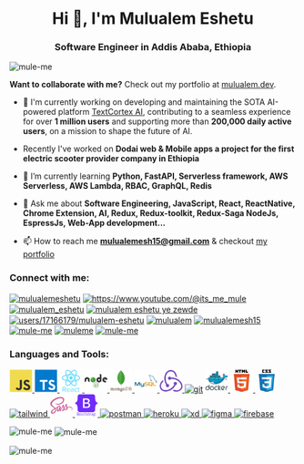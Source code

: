 <h1 align="center">Hi 👋, I'm Mulualem Eshetu</h1> 
<h3 align="center">Software Engineer in Addis Ababa, Ethiopia</h3>
<!-- <img align="right" alt="coding" width="400" src="https://camo.githubusercontent.com/cae12fddd9d6982901d82580bdf321d81fb299141098ca1c2d4891870827bf17/68747470733a2f2f6d69726f2e6d656469756d2e636f6d2f6d61782f313336302f302a37513379765349765f7430696f4a2d5a2e676966"> -->
<p align="left"> <img src="https://komarev.com/ghpvc/?username=mule-me&label=Profile%20views&color=0e75b6&style=flat" alt="mule-me" /> </p> 

**Want to collaborate with me?** Check out my portfolio at [mulualem.dev](https://www.mulualem.dev/).  

- 🔭 I'm currently working on developing and maintaining the SOTA AI-powered platform [TextCortex AI](https://textcortex.com/), contributing to a seamless experience for over **1 million users** and supporting more than **200,000 daily active users**, on a mission to shape the future of AI.
- Recently I've worked on **Dodai web & Mobile apps a project for the first electric scooter provider company in Ethiopia**
- 🌱 I’m currently learning **Python, FastAPI, Serverless framework, AWS Serverless, AWS Lambda, RBAC, GraphQL, Redis**

- 💬 Ask me about **Software Engineering, JavaScript, React, ReactNative, Chrome Extension, AI, Redux, Redux-toolkit, Redux-Saga NodeJs, EspressJs, Web-App development...**

- 📫 How to reach me **mulualemesh15@gmail.com** & checkout [my portfolio](https://www.mulualem.dev/)

<h3 align="left">Connect with me:</h3>
<p align="left">
<a href="https://linkedin.com/in/mulualemeshetu" target="blank"><img align="center" src="https://raw.githubusercontent.com/rahuldkjain/github-profile-readme-generator/master/src/images/icons/Social/linked-in-alt.svg" alt="mulualemeshetu" height="30" width="40" /></a>
<a href="https://www.youtube.com/@its_me_mule" target="blank">
 <img align="center" src="https://raw.githubusercontent.com/rahuldkjain/github-profile-readme-generator/master/src/images/icons/Social/youtube.svg" alt="https://www.youtube.com/@its_me_mule" height="30" width="40" /></a>
<a href="https://twitter.com/mulualem_eshetu" target="blank"><img align="center" src="https://raw.githubusercontent.com/rahuldkjain/github-profile-readme-generator/master/src/images/icons/Social/twitter.svg" alt="mulualem_eshetu" height="30" width="40" /></a>
<a href="https://fb.com/mulualem eshetu ye zewde" target="blank"><img align="center" src="https://raw.githubusercontent.com/rahuldkjain/github-profile-readme-generator/master/src/images/icons/Social/facebook.svg" alt="mulualem eshetu ye zewde" height="30" width="40" /></a>
<a href="https://stackoverflow.com/users/users/17166179/mulualem-eshetu" target="blank"><img align="center" src="https://raw.githubusercontent.com/rahuldkjain/github-profile-readme-generator/master/src/images/icons/Social/stack-overflow.svg" alt="users/17166179/mulualem-eshetu" height="30" width="40" /></a>
<a href="https://www.leetcode.com/mulualem" target="blank"><img align="center" src="https://raw.githubusercontent.com/rahuldkjain/github-profile-readme-generator/master/src/images/icons/Social/leet-code.svg" alt="mulualem" height="30" width="40" /></a>
<a href="https://www.hackerrank.com/mulualemesh15" target="blank"><img align="center" src="https://raw.githubusercontent.com/rahuldkjain/github-profile-readme-generator/master/src/images/icons/Social/hackerrank.svg" alt="mulualemesh15" height="30" width="40" /></a>
<a href="https://codepen.io/mule-me" target="blank"><img align="center" src="https://raw.githubusercontent.com/rahuldkjain/github-profile-readme-generator/master/src/images/icons/Social/codepen.svg" alt="mule-me" height="30" width="40" /></a>
<a href="https://dev.to/muleme" target="blank"><img align="center" src="https://raw.githubusercontent.com/rahuldkjain/github-profile-readme-generator/master/src/images/icons/Social/devto.svg" alt="muleme" height="30" width="40" /></a>
<a href="https://codesandbox.com/mule-me" target="blank"><img align="center" src="https://raw.githubusercontent.com/rahuldkjain/github-profile-readme-generator/master/src/images/icons/Social/codesandbox.svg" alt="mule-me" height="30" width="40" /></a>
</p>

<h3 align="left">Languages and Tools:</h3>
<p align="left"> <a href="https://getbootstrap.com" target="_blank" rel="noreferrer">
<a href="https://developer.mozilla.org/en-US/docs/Web/JavaScript" target="_blank" rel="noreferrer"> <img src="https://raw.githubusercontent.com/devicons/devicon/master/icons/javascript/javascript-original.svg" alt="javascript" width="40" height="40"/> </a>
 <a href="https://www.typescriptlang.org/" target="_blank" rel="noreferrer"> <img src="https://raw.githubusercontent.com/devicons/devicon/master/icons/typescript/typescript-original.svg" alt="typescript" width="40" height="40"/> </a> 
<a href="https://reactjs.org/" target="_blank" rel="noreferrer"> <img src="https://raw.githubusercontent.com/devicons/devicon/master/icons/react/react-original-wordmark.svg" alt="react" width="40" height="40"/> </a><a href="https://nodejs.org" target="_blank" rel="noreferrer"> <img src="https://raw.githubusercontent.com/devicons/devicon/master/icons/nodejs/nodejs-original-wordmark.svg" alt="nodejs" width="40" height="40"/> </a>
 <a href="https://www.mongodb.com/" target="_blank" rel="noreferrer"> <img src="https://raw.githubusercontent.com/devicons/devicon/master/icons/mongodb/mongodb-original-wordmark.svg" alt="mongodb" width="40" height="40"/> </a>
<a href="https://www.mysql.com/" target="_blank" rel="noreferrer"> <img src="https://raw.githubusercontent.com/devicons/devicon/master/icons/mysql/mysql-original-wordmark.svg" alt="mysql" width="40" height="40"/> </a> 
 <a href="https://redux.js.org" target="_blank" rel="noreferrer"> <img src="https://raw.githubusercontent.com/devicons/devicon/master/icons/redux/redux-original.svg" alt="redux" width="40" height="40"/> </a>
 <a href="https://git-scm.com/" target="_blank" rel="noreferrer"> <img src="https://www.vectorlogo.zone/logos/git-scm/git-scm-icon.svg" alt="git" width="40" height="40"/></a>
 <a href="https://www.docker.com/" target="_blank" rel="noreferrer"> <img src="https://raw.githubusercontent.com/devicons/devicon/master/icons/docker/docker-original-wordmark.svg" alt="docker" width="40" height="40"/> </a>
 <a href="https://www.w3.org/html/" target="_blank" rel="noreferrer"> <img src="https://raw.githubusercontent.com/devicons/devicon/master/icons/html5/html5-original-wordmark.svg" alt="html5" width="40" height="40"/> </a>
 <a href="https://www.w3schools.com/css/" target="_blank" rel="noreferrer"> <img src="https://raw.githubusercontent.com/devicons/devicon/master/icons/css3/css3-original-wordmark.svg" alt="css3" width="40" height="40"/> </a> 
  <a href="https://tailwindcss.com/" target="_blank" rel="noreferrer"> <img src="https://www.vectorlogo.zone/logos/tailwindcss/tailwindcss-icon.svg" alt="tailwind" width="40" height="40"/> </a> 
 <a href="https://sass-lang.com" target="_blank" rel="noreferrer"> <img src="https://raw.githubusercontent.com/devicons/devicon/master/icons/sass/sass-original.svg" alt="sass" width="40" height="40"/> </a>
<a href="https://getbootstrap.com" target="_blank" rel="noreferrer"><img src="https://raw.githubusercontent.com/devicons/devicon/master/icons/bootstrap/bootstrap-plain-wordmark.svg" alt="bootstrap" width="40" height="40"/> </a> <a href="https://postman.com" target="_blank" rel="noreferrer"> <img src="https://www.vectorlogo.zone/logos/getpostman/getpostman-icon.svg" alt="postman" width="40" height="40"/> </a>
 <a href="https://heroku.com" target="_blank" rel="noreferrer"> <img src="https://www.vectorlogo.zone/logos/heroku/heroku-icon.svg" alt="heroku" width="40" height="40"/> </a> 
<a href="https://www.adobe.com/products/xd.html" target="_blank" rel="noreferrer"> <img src="https://cdn.worldvectorlogo.com/logos/adobe-xd.svg" alt="xd" width="40" height="40"/> </a></a>  <a href="https://www.figma.com/" target="_blank" rel="noreferrer"> <img src="https://www.vectorlogo.zone/logos/figma/figma-icon.svg" alt="figma" width="40" height="40"/> </a> <a href="https://firebase.google.com/" target="_blank" rel="noreferrer"> <img src="https://www.vectorlogo.zone/logos/firebase/firebase-icon.svg" alt="firebase" width="40" height="40"/> </a> 


<p><img align="left" src="https://github-readme-stats.vercel.app/api/top-langs?username=mule-me&show_icons=true&locale=en&layout=compact" alt="mule-me" /></p>

<p>&nbsp;<img align="center" src="https://github-readme-stats.vercel.app/api?username=mule-me&show_icons=true&locale=en" alt="mule-me" /></p>

<p><img align="center" src="https://github-readme-streak-stats.herokuapp.com/?user=mule-me&" alt="mule-me" /></p>
